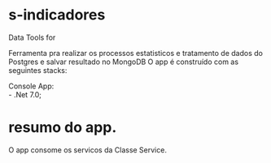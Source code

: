 # s-indicadores
Data Tools for 

Ferramenta pra realizar os processos estatisticos e tratamento de dados do Postgres e salvar resultado no MongoDB
O app é construído com as seguintes stacks:
 
Console App:
  <br>- .Net 7.0;

# resumo do app.
O app consome os servicos da Classe Service.
